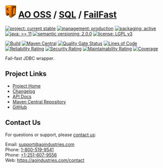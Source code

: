 # [<img src="ao-logo.png" alt="AO Logo" width="35" height="40">](https://github.com/ao-apps) [AO OSS](https://github.com/ao-apps/ao-oss) / [SQL](https://github.com/ao-apps/ao-sql) / [FailFast](https://github.com/ao-apps/ao-sql-failfast)

[![project: current stable](https://oss.aoapps.com/ao-badges/project-current-stable.svg)](https://aoindustries.com/life-cycle#project-current-stable)
[![management: production](https://oss.aoapps.com/ao-badges/management-production.svg)](https://aoindustries.com/life-cycle#management-production)
[![packaging: active](https://oss.aoapps.com/ao-badges/packaging-active.svg)](https://aoindustries.com/life-cycle#packaging-active)  
[![java: &gt;= 11](https://oss.aoapps.com/ao-badges/java-11.svg)](https://docs.oracle.com/en/java/javase/11/)
[![semantic versioning: 2.0.0](https://oss.aoapps.com/ao-badges/semver-2.0.0.svg)](http://semver.org/spec/v2.0.0.html)
[![license: LGPL v3](https://oss.aoapps.com/ao-badges/license-lgpl-3.0.svg)](https://www.gnu.org/licenses/lgpl-3.0)

[![Build](https://github.com/ao-apps/ao-sql-failfast/workflows/Build/badge.svg?branch=master)](https://github.com/ao-apps/ao-sql-failfast/actions?query=workflow%3ABuild)
[![Maven Central](https://maven-badges.herokuapp.com/maven-central/com.aoapps/ao-sql-failfast/badge.svg)](https://maven-badges.herokuapp.com/maven-central/com.aoapps/ao-sql-failfast)
[![Quality Gate Status](https://sonarcloud.io/api/project_badges/measure?branch=master&project=com.aoapps%3Aao-sql-failfast&metric=alert_status)](https://sonarcloud.io/dashboard?branch=master&id=com.aoapps%3Aao-sql-failfast)
[![Lines of Code](https://sonarcloud.io/api/project_badges/measure?branch=master&project=com.aoapps%3Aao-sql-failfast&metric=ncloc)](https://sonarcloud.io/component_measures?branch=master&id=com.aoapps%3Aao-sql-failfast&metric=ncloc)  
[![Reliability Rating](https://sonarcloud.io/api/project_badges/measure?branch=master&project=com.aoapps%3Aao-sql-failfast&metric=reliability_rating)](https://sonarcloud.io/component_measures?branch=master&id=com.aoapps%3Aao-sql-failfast&metric=Reliability)
[![Security Rating](https://sonarcloud.io/api/project_badges/measure?branch=master&project=com.aoapps%3Aao-sql-failfast&metric=security_rating)](https://sonarcloud.io/component_measures?branch=master&id=com.aoapps%3Aao-sql-failfast&metric=Security)
[![Maintainability Rating](https://sonarcloud.io/api/project_badges/measure?branch=master&project=com.aoapps%3Aao-sql-failfast&metric=sqale_rating)](https://sonarcloud.io/component_measures?branch=master&id=com.aoapps%3Aao-sql-failfast&metric=Maintainability)
[![Coverage](https://sonarcloud.io/api/project_badges/measure?branch=master&project=com.aoapps%3Aao-sql-failfast&metric=coverage)](https://sonarcloud.io/component_measures?branch=master&id=com.aoapps%3Aao-sql-failfast&metric=Coverage)

Fail-fast JDBC wrapper.

## Project Links
* [Project Home](https://oss.aoapps.com/sql/failfast/)
* [Changelog](https://oss.aoapps.com/sql/failfast/changelog)
* [API Docs](https://oss.aoapps.com/sql/failfast/apidocs/)
* [Maven Central Repository](https://search.maven.org/artifact/com.aoapps/ao-sql-failfast)
* [GitHub](https://github.com/ao-apps/ao-sql-failfast)

## Contact Us
For questions or support, please [contact us](https://aoindustries.com/contact):

Email: [support@aoindustries.com](mailto:support@aoindustries.com)  
Phone: [1-800-519-9541](tel:1-800-519-9541)  
Phone: [+1-251-607-9556](tel:+1-251-607-9556)  
Web: https://aoindustries.com/contact
